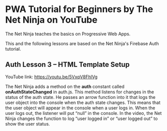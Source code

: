 # PWA Tutorial for Beginners by The Net Ninja on YouTube

The Net Ninja teaches the basics on Progressive Web Apps.

This and the following lessons are based on the Net Ninja's Firebase Auth tutorial.

## Auth Lesson 3 – HTML Template Setup

YouTube link: https://youtu.be/5VxqV8FhlVg

The Net Ninja adds a method on the __auth__ constant called __onAuthStateChanged__ in auth.js. This method listens for changes in the status of the auth state. He passes an arrow function into it that logs the user object into the console when the auth state changes. This means that the user object will appear in the console when a user logs in. When the user logs out, the listener will put “null” in the console. In the video, the Net Ninja changes the function to log “user logged in” or “user logged out” to show the user status.
